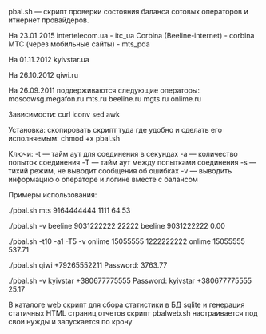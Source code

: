 pbal.sh — скрипт проверки состояния баланса сотовых операторов и итнернет провайдеров.  

На 23.01.2015
intertelecom.ua - itc_ua
Corbina (Beeline-internet) - corbina
МТС (через мобильные сайты) - mts_pda

На 01.11.2012
kyivstar.ua

На 26.10.2012
qiwi.ru

На 26.09.2011 поддерживаются следующие операторы:
moscowsg.megafon.ru
mts.ru
beeline.ru
mgts.ru
onlime.ru

Зависимости:
curl
iconv
sed
awk

Установка:
скопировать скрипт туда где удобно и сделать его исполняемым: chmod +x pbal.sh

Ключи:
-t — тайм аут для соединения в секундах 
-a — количество попыток соединения
-T — тайм аут между попытками соединения
-s — тихий режим, не выводит сообщения об ошибках
-v — выводить информацию о операторе и логине вместе с балансом

Примеры использования:

./pbal.sh mts 9164444444 1111
64.53

./pbal.sh -v beeline 9031222222 22222
beeline 9031222222 0.00

./pbal.sh -t10 -a1 -T5 -v onlime 15055555 1222222222
onlime 15055555 537.71

./pbal.sh qiwi +79265552211
Password:
3763.77

./pbal.sh -v kyivstar +380677775555
Password: 
kyivstar +380677775555 25.17


В каталоге web скрипт для сбора статистики в БД sqlite и генерация статичных HTML страниц отчетов
скрипт pbalweb.sh настраивается под свои нужды и запускается по крону
